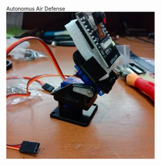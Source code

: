 Autonomus Air Defense
![87e4fbef1cf1b16ad6a86026c9278aea.png](../../../../_resources/87e4fbef1cf1b16ad6a86026c9278aea.png)